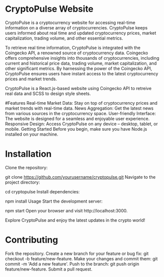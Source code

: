 # CryptoPulse Website

CryptoPulse is a cryptocurrency website for accessing real-time information on a diverse array of cryptocurrencies. CryptoPulse keeps users informed about real time and updated cryptocurrency prices, market capitalization, trading volume, and other essential metrics.

To retrieve real time information, CryptoPulse is integrated with the Coingecko API, a renowned source of cryptocurrency data. Coingecko offers comprehensive insights into thousands of cryptocurrencies, including current and historical price data, trading volume, market capitalization, and other significant metrics. By harnessing the power of the Coingecko API, CryptoPulse ensures users have instant access to the latest cryptocurrency prices and market trends.

CryptoPulse is a React.js-based website using Coingecko API to retreive real data and SCSS to design style sheets. 

#Features
Real-time Market Data: Stay on top of cryptocurrency prices and market trends with real-time data.
News Aggregation: Get the latest news from various sources in the cryptocurrency space.
User-friendly Interface: The website is designed for a seamless and enjoyable user experience.
Responsive Design: Access CryptoPulse on any device – desktop, tablet, or mobile.
Getting Started
Before you begin, make sure you have Node.js installed on your machine.

# Installation
Clone the repository:

git clone https://github.com/yourusername/cryptopulse.git
Navigate to the project directory:

cd cryptopulse
Install dependencies:

npm install
Usage
Start the development server:

npm start
Open your browser and visit http://localhost:3000.

Explore CryptoPulse and enjoy the latest updates in the crypto world!

# Contributing

Fork the repository.
Create a new branch for your feature or bug fix: git checkout -b feature/new-feature.
Make your changes and commit them: git commit -m 'Add a new feature'.
Push to the branch: git push origin feature/new-feature.
Submit a pull request.